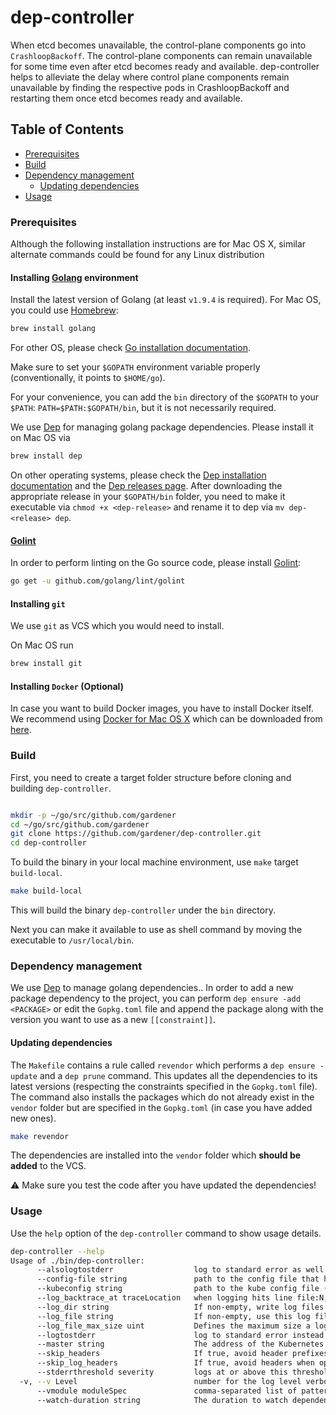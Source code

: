 # dep-controller
When etcd becomes unavailable, the control-plane components go into `CrashloopBackoff`. The control-plane components can remain unavailable for some time even after etcd becomes ready and available. dep-controller helps to alleviate the delay where control plane components remain unavailable by finding the respective pods in CrashloopBackoff and restarting them once etcd becomes ready and available.

## Table of Contents

- [Prerequisites](#prerequisites)
- [Build](#build)
- [Dependency management](#dependency-management)
  - [Updating dependencies](#updating-dependencies)
- [Usage](#usage)

### Prerequisites

Although the following installation instructions are for Mac OS X, similar alternate commands could be found for any Linux distribution

#### Installing [Golang](https://golang.org/) environment

Install the latest version of Golang (at least `v1.9.4` is required). For Mac OS, you could use [Homebrew](https://brew.sh/):

```sh
brew install golang
```

For other OS, please check [Go installation documentation](https://golang.org/doc/install).

Make sure to set your `$GOPATH` environment variable properly (conventionally, it points to `$HOME/go`).

For your convenience, you can add the `bin` directory of the `$GOPATH` to your `$PATH`: `PATH=$PATH:$GOPATH/bin`, but it is not necessarily required.

We use [Dep](https://github.com/golang/dep) for managing golang package dependencies. Please install it
on Mac OS via

```sh
brew install dep
```

On other operating systems, please check the [Dep installation documentation](https://golang.github.io/dep/docs/installation.html) and the [Dep releases page](https://github.com/golang/dep/releases). After downloading the appropriate release in your `$GOPATH/bin` folder, you need to make it executable via `chmod +x <dep-release>` and rename it to dep via `mv dep-<release> dep`.

#### [Golint](https://github.com/golang/lint)

In order to perform linting on the Go source code, please install [Golint](https://github.com/golang/lint):

```bash
go get -u github.com/golang/lint/golint
```

#### Installing `git`

We use `git` as VCS which you would need to install.

On Mac OS run

```sh
brew install git
```

#### Installing `Docker` (Optional)

In case you want to build Docker images, you have to install Docker itself. We recommend using [Docker for Mac OS X](https://docs.docker.com/docker-for-mac/) which can be downloaded from [here](https://download.docker.com/mac/stable/Docker.dmg).

### Build

First, you need to create a target folder structure before cloning and building `dep-controller`.

```sh

mkdir -p ~/go/src/github.com/gardener
cd ~/go/src/github.com/gardener
git clone https://github.com/gardener/dep-controller.git
cd dep-controller
```

To build the binary in your local machine environment, use `make` target `build-local`.

```sh
make build-local
```

This will build the binary `dep-controller` under the `bin` directory.

Next you can make it available to use as shell command by moving the executable to `/usr/local/bin`.

### Dependency management

We use [Dep](https://github.com/golang/dep) to manage golang dependencies.. In order to add a new package dependency to the project, you can perform `dep ensure -add <PACKAGE>` or edit the `Gopkg.toml` file and append the package along with the version you want to use as a new `[[constraint]]`.

#### Updating dependencies

The `Makefile` contains a rule called `revendor` which performs a `dep ensure -update` and a `dep prune` command. This updates all the dependencies to its latest versions (respecting the constraints specified in the `Gopkg.toml` file). The command also installs the packages which do not already exist in the `vendor` folder but are specified in the `Gopkg.toml` (in case you have added new ones).

```sh
make revendor
```

The dependencies are installed into the `vendor` folder which **should be added** to the VCS.

:warning: Make sure you test the code after you have updated the dependencies!

### Usage

Use the `help` option of the `dep-controller` command to show usage details.

```sh
dep-controller --help
Usage of ./bin/dep-controller:
      --alsologtostderr                  log to standard error as well as files
      --config-file string               path to the config file that has the service depenancies (default "config.yaml")
      --kubeconfig string                path to the kube config file (default "kubeconfig.yaml")
      --log_backtrace_at traceLocation   when logging hits line file:N, emit a stack trace (default :0)
      --log_dir string                   If non-empty, write log files in this directory
      --log_file string                  If non-empty, use this log file
      --log_file_max_size uint           Defines the maximum size a log file can grow to. Unit is megabytes. If the value is 0, the maximum file size is unlimited. (default 1800)
      --logtostderr                      log to standard error instead of files (default true)
      --master string                    The address of the Kubernetes API server. Overrides any value in kubeconfig. Only required if out-of-cluster.
      --skip_headers                     If true, avoid header prefixes in the log messages
      --skip_log_headers                 If true, avoid headers when openning log files
      --stderrthreshold severity         logs at or above this threshold go to stderr (default 2)
  -v, --v Level                          number for the log level verbosity
      --vmodule moduleSpec               comma-separated list of pattern=N settings for file-filtered logging
      --watch-duration string            The duration to watch dependencies after the service is ready. (default "2m")
```